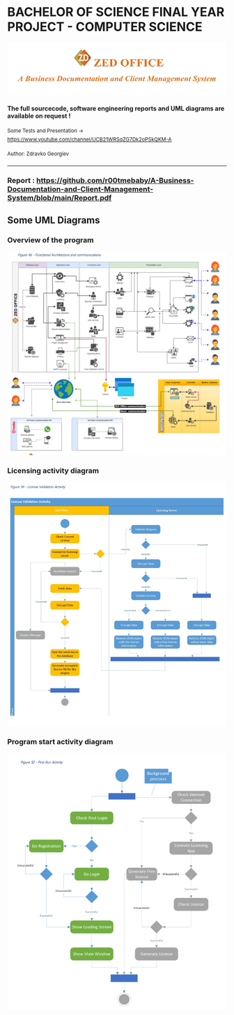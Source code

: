 
# BACHELOR OF SCIENCE FINAL YEAR PROJECT  - COMPUTER SCIENCE 

<img src="media/logo.png"/>

#### The full sourcecode, software engineering reports and UML diagrams are available on request ! 

<sup>Some Tests and Presentation -> https://www.youtube.com/channel/UCB21WRSqZG7Dk2oPSkQKM-A</sup>

<sup>Author: Zdravko Georgiev </sup>


<hr>

### Report : https://github.com/r00tmebaby/A-Business-Documentation-and-Client-Management-System/blob/main/Report.pdf

## Some UML Diagrams

### Overview of the program
![img.png](media/overal.png)

### Licensing activity diagram
![img.png](media/licensing.png)

### Program start activity diagram
![img.png](media/first.png)
